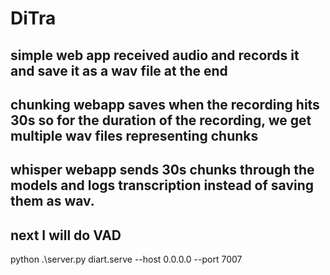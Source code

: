 # DiTra

## simple web app received audio and records it and save it as a wav file at the end

## chunking webapp saves when the recording hits 30s so for the duration of the recording, we get multiple wav files representing chunks

## whisper webapp sends 30s chunks through the models and logs transcription instead of saving them as wav.

## next I will do VAD

python .\server.py
diart.serve --host 0.0.0.0 --port 7007
